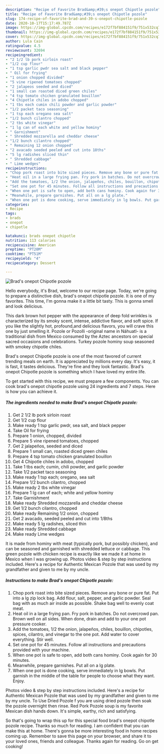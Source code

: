 ```yaml
---
description: "Recipe of Favorite Brad&amp;#39;s onepot Chipotle pozole"
title: "Recipe of Favorite Brad&amp;#39;s onepot Chipotle pozole"
slug: 174-recipe-of-favorite-brad-and-39-s-onepot-chipotle-pozole
date: 2020-10-17T15:17:49.787Z
image: https://img-global.cpcdn.com/recipes/e172f7bf884151f9/751x532cq70/brads-onepot-chipotle-pozole-recipe-main-photo.jpg
thumbnail: https://img-global.cpcdn.com/recipes/e172f7bf884151f9/751x532cq70/brads-onepot-chipotle-pozole-recipe-main-photo.jpg
cover: https://img-global.cpcdn.com/recipes/e172f7bf884151f9/751x532cq70/brads-onepot-chipotle-pozole-recipe-main-photo.jpg
author: Lula Cain
ratingvalue: 4.5
reviewcount: 32694
recipeingredient:
- "2 1/2 lb pork sirloin roast"
- "1/2 cup flour"
- "1 tsp garlic pwdr sea salt and black pepper"
- " Oil for frying"
- "1 onion chopped divided"
- "5 vine ripened tomatoes chopped"
- "2 jalapeos seeded and diced"
- "1 small can roasted diced green chiles"
- "4 tsp tomato chicken granulated bouillon"
- "4 Chipotle chiles in adobo chopped"
- "1 tbs each cumin chili powder and garlic powder"
- "1/2 packet taco seasoning"
- "1 tsp each oregano sea salt"
- "1/2 bunch cilantro chopped"
- "2 tbs white vinegar"
- "1 lg can of each white and yellow hominy"
- " Garnishment"
- " Shredded mozzarella and cheddar cheese"
- "1/2 bunch cilantro chopped"
- " Remaining 12 onion chopped"
- "2 avacado seeded peeled and cut into 18ths"
- "5 lg radishes sliced thin"
- " Shredded cabbage"
- " Lime wedges"
recipeinstructions:
- "Chop pork roast into bite sized pieces. Remove any bone or pure fat. Put into a lg zip lock bag. Add flour, salt, pepper, and garlic powder. Seal bag with as much air inside as possible. Shake bag well to evenly coat meat."
- "Heat oil in a large frying pan. Fry pork in batches. Do not overcrowd pan. Brown well on all sides. When done, drain and add to your one pot pressure cooker."
- "Add the tomatoes, 1/2 the onion, jalapeños, chiles, bouillon, chipotles, spices, cilantro, and vinegar to the one pot. Add water to cover everything. Stir well."
- "Set one pot for 45 minutes. Follow all instructions and precautions provided with your machine."
- "When one pot is safe to open, add both cans hominy. Cook again for 30 minutes."
- "Meanwhile, prepare garnishes. Put all on a lg plate."
- "When one pot is done cooking, serve immediately in lg bowls. Put garnish in the middle of the table for people to choose what they want. Enjoy."
categories:
- Recipe
tags:
- brads
- onepot
- chipotle

katakunci: brads onepot chipotle 
nutrition: 113 calories
recipecuisine: American
preptime: "PT20M"
cooktime: "PT51M"
recipeyield: "4"
recipecategory: Dessert

---
```



![Brad&#39;s onepot Chipotle pozole](https://img-global.cpcdn.com/recipes/e172f7bf884151f9/751x532cq70/brads-onepot-chipotle-pozole-recipe-main-photo.jpg)

Hello everybody, it's Brad, welcome to our recipe page. Today, we're going to prepare a distinctive dish, brad&#39;s onepot chipotle pozole. It is one of my favorites. This time, I'm gonna make it a little bit tasty. This is gonna smell and look delicious.

This dark brown hot pepper with the appearance of deep fold wrinkles is characterized by its smoky scent, intense, addictive flavor, and soft spice. If you like the slightly hot, profound,and delicious flavors, you will crave this one by just smelling it. Pozole or Pozolli -original name in Náhuatl- is a traditional dish from Mexico consumed by the Aztec ancestors on special sacred occasions and celebrations. Turkey pozole hominy soup seasoned with smokey chipotle chiles.

Brad&#39;s onepot Chipotle pozole is one of the most favored of current trending meals on earth. It is appreciated by millions every day. It's easy, it is fast, it tastes delicious. They're fine and they look fantastic. Brad&#39;s onepot Chipotle pozole is something which I have loved my entire life.


To get started with this recipe, we must prepare a few components. You can cook brad&#39;s onepot chipotle pozole using 24 ingredients and 7 steps. Here is how you can achieve it.

<!--inarticleads1-->

##### The ingredients needed to make Brad&#39;s onepot Chipotle pozole:

1. Get 2 1/2 lb pork sirloin roast
1. Get 1/2 cup flour
1. Make ready 1 tsp garlic pwdr, sea salt, and black pepper
1. Take  Oil for frying
1. Prepare 1 onion, chopped, divided
1. Prepare 5 vine ripened tomatoes, chopped
1. Get 2 jalapeños, seeded and diced
1. Prepare 1 small can, roasted diced green chiles
1. Prepare 4 tsp tomato chicken granulated bouillon
1. Get 4 Chipotle chiles in adobo, chopped
1. Take 1 tbs each; cumin, chili powder, and garlic powder
1. Take 1/2 packet taco seasoning
1. Make ready 1 tsp each; oregano, sea salt
1. Prepare 1/2 bunch cilantro, chopped
1. Make ready 2 tbs white vinegar
1. Prepare 1 lg can of each; white and yellow hominy
1. Take  Garnishment
1. Make ready  Shredded mozzarella and cheddar cheese
1. Get 1/2 bunch cilantro, chopped
1. Make ready  Remaining 1/2 onion, chopped
1. Get 2 avacado, seeded peeled and cut into 1/8ths
1. Make ready 5 lg radishes, sliced thin
1. Make ready  Shredded cabbage
1. Make ready  Lime wedges


It is made from hominy with meat (typically pork, but possibly chicken), and can be seasoned and garnished with shredded lettuce or cabbage. This green pozole with chicken recipe is exactly like we made it at home in Mexico when I was growing up. Photos video &amp; step by step instructions included. Here&#39;s a recipe for Authentic Mexican Pozole that was used by my grandfather and given to me by my uncle. 

<!--inarticleads2-->

##### Instructions to make Brad&#39;s onepot Chipotle pozole:

1. Chop pork roast into bite sized pieces. Remove any bone or pure fat. Put into a lg zip lock bag. Add flour, salt, pepper, and garlic powder. Seal bag with as much air inside as possible. Shake bag well to evenly coat meat.
1. Heat oil in a large frying pan. Fry pork in batches. Do not overcrowd pan. Brown well on all sides. When done, drain and add to your one pot pressure cooker.
1. Add the tomatoes, 1/2 the onion, jalapeños, chiles, bouillon, chipotles, spices, cilantro, and vinegar to the one pot. Add water to cover everything. Stir well.
1. Set one pot for 45 minutes. Follow all instructions and precautions provided with your machine.
1. When one pot is safe to open, add both cans hominy. Cook again for 30 minutes.
1. Meanwhile, prepare garnishes. Put all on a lg plate.
1. When one pot is done cooking, serve immediately in lg bowls. Put garnish in the middle of the table for people to choose what they want. Enjoy.


Photos video &amp; step by step instructions included. Here&#39;s a recipe for Authentic Mexican Pozole that was used by my grandfather and given to me by my uncle. To Use Dried Pozole f you are using dried pozole then soak the pozole overnight then rinse. Red Pork Pozole soup is my favorite Mexican dish hands down. It&#39;s simple, earthy, rich and satisfying. 

So that's going to wrap this up for this special food brad&#39;s onepot chipotle pozole recipe. Thanks so much for reading. I am confident that you can make this at home. There's gonna be more interesting food in home recipes coming up. Remember to save this page on your browser, and share it to your loved ones, friends and colleague. Thanks again for reading. Go on get cooking!
